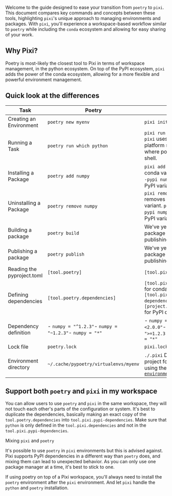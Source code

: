 Welcome to the guide designed to ease your transition from `poetry` to `pixi`. This document compares key commands and concepts between these tools, highlighting `pixi`'s unique approach to managing environments and packages. With `pixi`, you'll experience a workspace-based workflow similar to `poetry` while including the `conda` ecosystem and allowing for easy sharing of your work.

## Why Pixi?

Poetry is most-likely the closest tool to Pixi in terms of workspace management, in the python ecosystem. On top of the PyPI ecosystem, `pixi` adds the power of the conda ecosystem, allowing for a more flexible and powerful environment management.

## Quick look at the differences

| Task                       | Poetry                                                  | Pixi                                                                                                                                               |
| -------------------------- | ------------------------------------------------------- | -------------------------------------------------------------------------------------------------------------------------------------------------- |
| Creating an Environment    | `poetry new myenv`                                      | `pixi init myenv`                                                                                                                                  |
| Running a Task             | `poetry run which python`                               | `pixi run which python` `pixi` uses a built-in cross platform shell for run where poetry uses your shell.                                          |
| Installing a Package       | `poetry add numpy`                                      | `pixi add numpy` adds the conda variant. `pixi add --pypi numpy` adds the PyPI variant.                                                            |
| Uninstalling a Package     | `poetry remove numpy`                                   | `pixi remove numpy` removes the conda variant. `pixi remove --pypi numpy` removes the PyPI variant.                                                |
| Building a package         | `poetry build`                                          | We've yet to implement package building and publishing                                                                                             |
| Publishing a package       | `poetry publish`                                        | We've yet to implement package building and publishing                                                                                             |
| Reading the pyproject.toml | `[tool.poetry]`                                         | `[tool.pixi]`                                                                                                                                      |
| Defining dependencies      | `[tool.poetry.dependencies]`                            | `[tool.pixi.dependencies]` for conda, `[tool.pixi.pypi-dependencies]` or `[project.dependencies]` for PyPI dependencies                            |
| Dependency definition      | - `numpy = "^1.2.3"`- `numpy = "~1.2.3"`- `numpy = "*"` | - `numpy = ">=1.2.3 <2.0.0"`- `numpy = ">=1.2.3 <1.3.0"`- `numpy = "*"`                                                                            |
| Lock file                  | `poetry.lock`                                           | `pixi.lock`                                                                                                                                        |
| Environment directory      | `~/.cache/pypoetry/virtualenvs/myenv`                   | `./.pixi` Defaults to the project folder, move this using the [`detached-environments`](../../reference/pixi_configuration/#detached-environments) |

## Support both `poetry` and `pixi` in my workspace

You can allow users to use `poetry` and `pixi` in the same workspace, they will not touch each other's parts of the configuration or system. It's best to duplicate the dependencies, basically making an exact copy of the `tool.poetry.dependencies` into `tool.pixi.pypi-dependencies`. Make sure that `python` is only defined in the `tool.pixi.dependencies` and not in the `tool.pixi.pypi-dependencies`.

Mixing `pixi` and `poetry`

It's possible to use `poetry` in `pixi` environments but this is advised against. Pixi supports PyPI dependencies in a different way than `poetry` does, and mixing them can lead to unexpected behavior. As you can only use one package manager at a time, it's best to stick to one.

If using poetry on top of a Pixi workspace, you'll always need to install the `poetry` environment after the `pixi` environment. And let `pixi` handle the `python` and `poetry` installation.
